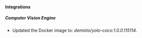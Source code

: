 
#### Integrations

##### Computer Vision Engine

- Updated the Docker image to: *demisto/yolo-coco:1.0.0.115114*.
